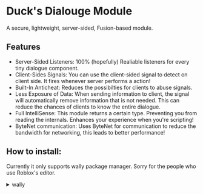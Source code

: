 # Duck's Dialouge Module
A secure, lightweight, server-sided, Fusion-based module.
## Features
* Server-Sided Listeners: 100% (hopefully) Realiable listeners for every tiny dialogue component.
* Client-Sides Signals: You can use the client-sided signal to detect on client side. It fires whenever server performs a action!
* Built-In Anticheat: Reduces the possibilties for clients to abuse signals.
* Less Exposure of Data: When sending information to client, the signal will automatically remove information that is not needed. This can reduce the chances of clients to know the entire dialogue.
* Full IntelliSense: This module returns a certain type. Preventing you from reading the internals. Enhances your experience when you're scripting!
* ByteNet communication: Uses ByteNet for communication to reduce the bandwidth for networking, this leads to better performance!
## How to install:
Currently it only supports wally package manager. Sorry for the people who use Roblox's editor.
<details>
<summary> wally </summary>
  
```toml
Dialogue = "normalduck/dialogue@1.1.0"
Fusion = "elttob/fusion@0.2.0"
ByteNet = "ffrostflame/bytenet@0.4.5"
TableUtil = "sleitnick/table-util@1.2.1"
Promise = "evaera/promise@4.0.0"
LemonSignal = "data-oriented-house/lemonsignal@1.10.0"
```

</details>
